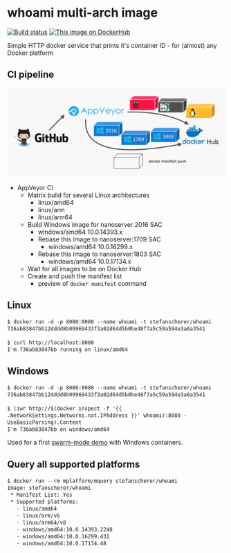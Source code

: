 # whoami multi-arch image

[![Build status](https://ci.appveyor.com/api/projects/status/jh0bt0sq1e4qurc6?svg=true)](https://ci.appveyor.com/project/22MILES/whoami)
[![This image on DockerHub](https://img.shields.io/docker/pulls/stefanscherer/whoami.svg)](https://hub.docker.com/r/stefanscherer/whoami/)

Simple HTTP docker service that prints it's container ID - for (almost) any Docker platform

## CI pipeline

![CI pipeline with Travis and AppVeyor](images/pipeline.png)

* AppVeyor CI
  * Matrix build for several Linux architectures
    * linux/amd64
    * linux/arm
    * linux/arm64
  * Build Windows image for nanoserver 2016 SAC
    * windows/amd64 10.0.14393.x
    * Rebase this image to nanoserver:1709 SAC
      * windows/amd64 10.0.16299.x
    * Rebase this image to nanoserver:1803 SAC
      * windows/amd64 10.0.17134.x
  * Wait for all images to be on Docker Hub
  * Create and push the manifest list
    * preview of `docker manifest` command

## Linux

    $ docker run -d -p 8080:8080 --name whoami -t stefanscherer/whoami
    736ab83847bb12dddd8b09969433f3a02d64d5b0be48f7a5c59a594e3a6a3541

    $ curl http://localhost:8080
    I'm 736ab83847bb running on linux/amd64

## Windows

    $ docker run -d -p 8080:8080 --name whoami -t stefanscherer/whoami
    736ab83847bb12dddd8b09969433f3a02d64d5b0be48f7a5c59a594e3a6a3541

    $ (iwr http://$(docker inspect -f '{{ .NetworkSettings.Networks.nat.IPAddress }}' whoami):8080 -UseBasicParsing).Content
    I'm 736ab83847bb on windows/amd64

Used for a first
[swarm-mode demo](https://github.com/StefanScherer/docker-windows-box/tree/master/swarm-mode)
with Windows containers.

## Query all supported platforms

```
$ docker run --rm mplatform/mquery stefanscherer/whoami
Image: stefanscherer/whoami
 * Manifest List: Yes
 * Supported platforms:
   - linux/amd64
   - linux/arm/v6
   - linux/arm64/v8
   - windows/amd64:10.0.14393.2248
   - windows/amd64:10.0.16299.431
   - windows/amd64:10.0.17134.48
```
